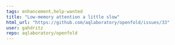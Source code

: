 ```yaml
---
tags: enhancement,help-wanted
title: "Low-memory attention a little slow"
html_url: "https://github.com/aqlaboratory/openfold/issues/33"
user: gahdritz
repo: aqlaboratory/openfold
---
```


